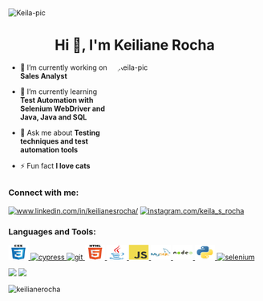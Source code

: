   <img align="center" alt="Keila-pic" width="1200" height="225" style="radius:600px;" src="https://media.giphy.com/media/lnfzT3k8g7wpG/giphy.gif?width=676&height=676">

<h1 align="center">Hi 👋, I'm Keiliane Rocha</h1>


  <img align="right" alt="Keila-pic" width="300" height="150" style="border-radius:50px;" src="https://media.giphy.com/media/4rZA5D22301iMgrUNd/giphy.gif?width=676&height=676">
  
  
- 🔭 I’m currently working on **Sales Analyst**

- 🌱 I’m currently learning **Test Automation with Selenium WebDriver and Java, Java and SQL**

- 💬 Ask me about **Testing techniques and test automation tools**

- ⚡ Fun fact **I love cats**
##
<p> 
<h3 align="left">Connect with me:</h3>
<p align="left">
<a href="https://www.linkedin.com/in/keilianesrocha/" target="blank"><img align="center" src="https://raw.githubusercontent.com/rahuldkjain/github-profile-readme-generator/master/src/images/icons/Social/linked-in-alt.svg" alt="www.linkedin.com/in/keilianesrocha/" height="30" width="40" /></a>
<a href="https://www.instagram.com/keila_s_rocha/" target="blank"><img align="center" src="https://raw.githubusercontent.com/rahuldkjain/github-profile-readme-generator/master/src/images/icons/Social/instagram.svg" alt="instagram.com/keila_s_rocha" height="30" width="40" /></a>
</p>

<h3 align="left">Languages and Tools:</h3>
<p <img align="left" alt="Keila-HTML" height="30" width="40"> <a href="https://www.w3schools.com/css/" target="_blank" rel="noreferrer"> <img src="https://raw.githubusercontent.com/devicons/devicon/master/icons/css3/css3-original-wordmark.svg" alt="css3" width="40" height="30"/> </a> <a href="https://www.cypress.io" target="_blank" rel="noreferrer"> <img src="https://raw.githubusercontent.com/simple-icons/simple-icons/6e46ec1fc23b60c8fd0d2f2ff46db82e16dbd75f/icons/cypress.svg" alt="cypress" width="40" height="30"/> </a> <a href="https://git-scm.com/" target="_blank" rel="noreferrer"> <img src="https://www.vectorlogo.zone/logos/git-scm/git-scm-icon.svg" alt="git" width="40" height="30"/> </a> <a href="https://www.w3.org/html/" target="_blank" rel="noreferrer"> <img src="https://raw.githubusercontent.com/devicons/devicon/master/icons/html5/html5-original-wordmark.svg" alt="html5" width="40" height="30"/> </a> <a href="https://www.java.com" target="_blank" rel="noreferrer"> <img src="https://raw.githubusercontent.com/devicons/devicon/master/icons/java/java-original.svg" alt="java" width="40" height="30"/> </a> <a href="https://developer.mozilla.org/en-US/docs/Web/JavaScript" target="_blank" rel="noreferrer"> <img src="https://raw.githubusercontent.com/devicons/devicon/master/icons/javascript/javascript-original.svg" alt="javascript" width="40" height="30"/> </a> <a href="https://www.mysql.com/" target="_blank" rel="noreferrer"> <img src="https://raw.githubusercontent.com/devicons/devicon/master/icons/mysql/mysql-original-wordmark.svg" alt="mysql" width="40" height="30"/> </a> <a href="https://nodejs.org" target="_blank" rel="noreferrer"> <img src="https://raw.githubusercontent.com/devicons/devicon/master/icons/nodejs/nodejs-original-wordmark.svg" alt="nodejs" width="40" height="30"/> </a> <a href="https://www.python.org" target="_blank" rel="noreferrer"> <img src="https://raw.githubusercontent.com/devicons/devicon/master/icons/python/python-original.svg" alt="python" width="40" height="30"/> </a> <a href="https://www.selenium.dev" target="_blank" rel="noreferrer"> <img src="https://raw.githubusercontent.com/detain/svg-logos/780f25886640cef088af994181646db2f6b1a3f8/svg/selenium-logo.svg" alt="selenium" width="40" height="30"/> </a> </p>

<div>
  <img src = "https://github-readme-stats.vercel.app/api?username=KeilianeRocha&show_icons=true&theme=synthwave&hide" width = 400>
  <img src = "https://github-readme-streak-stats.herokuapp.com?user=KeilianeRocha&theme=synthwave&hide_border=false" width = 400>
</div> 

 <p align="left"> <img src="https://komarev.com/ghpvc/?username=keilianerocha&label=Profile%20views&color=0e75b6&style=flat" alt="keilianerocha" /> </p>
